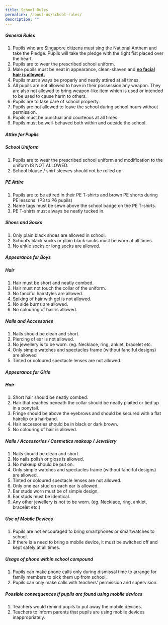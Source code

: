 ```yaml
---
title: School Rules
permalink: /about-us/school-rules/
description: ""
---
```





##### **General Rules**
1. Pupils who are Singapore citizens must sing the National Anthem and take the Pledge. Pupils will take the pledge with the right fist placed over the heart.
2. Pupils are to wear the prescribed school uniform.
3. Male pupils must be neat in appearance, clean-shaven and **<u>no facial hair is allowed.</u>**
4. Pupils must always be properly and neatly attired at all times.
5. All pupils are not allowed to have in their possession any weapon. They are also not allowed to bring weapon-like item which is used or intended to be used to cause harm to others.
6. Pupils are to take care of school property.
7. Pupils are not allowed to leave the school during school hours without permission.
8. Pupils must be punctual and courteous at all times.
9. Pupils must be well-behaved both within and outside the school.

##### **Attire for Pupils**
##### **School Uniform**
1. Pupils are to wear the prescribed school uniform and modification to the uniform IS NOT ALLOWED.
2. School blouse / shirt sleeves should not be rolled up.

##### **PE Attire**
1. Pupils are to be attired in their PE T-shirts and brown PE shorts during PE lessons. (P3 to P6 pupils)
2. Name tags must be sewn above the school badge on the PE T-shirts.
3. PE T-shirts must always be neatly tucked in.

##### **Shoes and Socks**
1. Only plain black shoes are allowed in school.
2. School’s black socks or plain black socks must be worn at all times.
3. No ankle socks or long socks are allowed.

##### **Appearance for Boys**
##### **Hair**
1. Hair must be short and neatly combed.
2. Hair must not touch the collar of the uniform.
3. No fanciful hairstyles are allowed.
4. Spiking of hair with gel is not allowed.
5. No side burns are allowed.
6. No colouring of hair is allowed.

##### **Nails and Accessories**
1. Nails should be clean and short.
2. Piercing of ear is not allowed.
3. No jewellery is to be worn. (eg. Necklace, ring, anklet, bracelet etc.
4. Only simple watches and spectacles frame (without fanciful designs) are allowed
5. Tinted or coloured spectacle lenses are not allowed.

##### **Appearance for Girls**
##### **Hair**
1. Short hair should be neatly combed.
2. Hair that reaches beneath the collar should be neatly plaited or tied up in a ponytail.
3. Fringe should be above the eyebrows and should be secured with a flat hairclip or a hairband.
4. Hair accessories should be in black or dark brown.
5. No colouring of hair is allowed.

##### **Nails / Accessories / Cosmetics makeup / Jewellery**
1. Nails should be clean and short.
2. No nails polish or gloss is allowed.
3. No makeup should be put on.
4. Only simple watches and spectacles frame (without fanciful designs) are allowed.
5. Tinted or coloured spectacle lenses are not allowed.
6. Only one ear stud on each ear is allowed.
7. Ear studs worn must be of simple design.
8. Ear studs must be identical.
9. Any other jewellery is not to be worn. (eg. Necklace, ring, anklet, bracelet etc.)

##### **Use of Mobile Devices**
1. Pupils are not encouraged to bring smartphones or smartwatches to school.
2. If there is a need to bring a mobile device, it must be switched off and kept safely at all times.

##### **Usage of phone within school compound**
1. Pupils can make phone calls only during dismissal time to arrange for family members to pick them up from school.
2. Pupils can only make calls with teachers’ permission and supervision.

##### **Possible consequences if pupils are found using mobile devices**
1. Teachers would remind pupils to put away the mobile devices.
2. Teachers to inform parents that pupils are using mobile devices inappropriately.